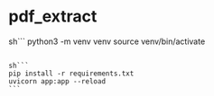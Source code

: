 # pdf_extract

sh```
python3 -m venv venv
source venv/bin/activate

````

sh```
pip install -r requirements.txt
uvicorn app:app --reload
```
````
